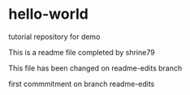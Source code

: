 # hello-world
tutorial repository for demo 


This is a readme file completed by shrine79

This file has been changed on readme-edits branch

first commmitment on branch readme-edits
